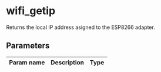 wifi_getip
==========

Returns the local IP address asigned to the ESP8266 adapter.

Parameters
----------

| Param name | Description | Type     |
 ------------|-------------|----------
